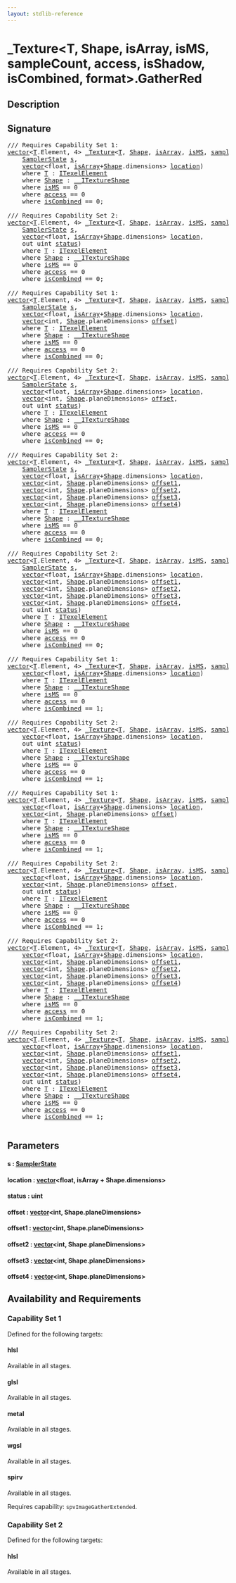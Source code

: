 ```yaml
---
layout: stdlib-reference
---
```


# \_Texture\<T, Shape, isArray, isMS, sampleCount, access, isShadow, isCombined, format\>\.GatherRed

## Description





## Signature 

<pre>
/// Requires Capability Set 1:
<a href="../types/vector/index.html" class="code_type">vector</a>&lt;<a href="../types/0texture-01/index.html#typeparam-T" class="code_type">T</a>.Element, 4&gt; <a href="../types/0texture-01/index.html" class="code_type">_Texture</a>&lt;<a href="../types/0texture-01/index.html#typeparam-T" class="code_type">T</a>, <a href="../types/0texture-01/index.html#typeparam-Shape" class="code_type">Shape</a>, <a href="../types/0texture-01/index.html#decl-isArray" class="code_var">isArray</a>, <a href="../types/0texture-01/index.html#decl-isMS" class="code_var">isMS</a>, <a href="../types/0texture-01/index.html#decl-sampleCount" class="code_var">sampleCount</a>, <a href="../types/0texture-01/index.html#decl-access" class="code_var">access</a>, <a href="../types/0texture-01/index.html#decl-isShadow" class="code_var">isShadow</a>, <a href="../types/0texture-01/index.html#decl-isCombined" class="code_var">isCombined</a>, <a href="../types/0texture-01/index.html#decl-format" class="code_var">format</a>&gt;.<a href="gatherred-06.html">GatherRed</a>(
    <a href="../types/samplerstate-07/index.html" class="code_type">SamplerState</a> <a href="gatherred-06.html#decl-s" class="code_param">s</a>,
    <a href="../types/vector/index.html" class="code_type">vector</a>&lt;<span class="code_keyword">float</span>, <a href="../types/0texture-01/index.html#decl-isArray" class="code_var">isArray</a>+<a href="../types/0texture-01/index.html#typeparam-Shape" class="code_type">Shape</a>.dimensions&gt; <a href="gatherred-06.html#decl-location" class="code_param">location</a>)
    <span class='code_keyword'>where</span> <a href="../types/0texture-01/index.html#typeparam-T" class="code_type">T</a> : <a href="../interfaces/itexelelement-016/index.html" class="code_type">ITexelElement</a>
    <span class='code_keyword'>where</span> <a href="../types/0texture-01/index.html#typeparam-Shape" class="code_type">Shape</a> : <a href="../interfaces/0_itextureshape-023a/index.html" class="code_type">__ITextureShape</a>
    <span class='code_keyword'>where</span> <a href="../types/0texture-01/index.html#decl-isMS" class="code_var">isMS</a> == 0
    <span class='code_keyword'>where</span> <a href="../types/0texture-01/index.html#decl-access" class="code_var">access</a> == 0
    <span class='code_keyword'>where</span> <a href="../types/0texture-01/index.html#decl-isCombined" class="code_var">isCombined</a> == 0;

/// Requires Capability Set 2:
<a href="../types/vector/index.html" class="code_type">vector</a>&lt;<a href="../types/0texture-01/index.html#typeparam-T" class="code_type">T</a>.Element, 4&gt; <a href="../types/0texture-01/index.html" class="code_type">_Texture</a>&lt;<a href="../types/0texture-01/index.html#typeparam-T" class="code_type">T</a>, <a href="../types/0texture-01/index.html#typeparam-Shape" class="code_type">Shape</a>, <a href="../types/0texture-01/index.html#decl-isArray" class="code_var">isArray</a>, <a href="../types/0texture-01/index.html#decl-isMS" class="code_var">isMS</a>, <a href="../types/0texture-01/index.html#decl-sampleCount" class="code_var">sampleCount</a>, <a href="../types/0texture-01/index.html#decl-access" class="code_var">access</a>, <a href="../types/0texture-01/index.html#decl-isShadow" class="code_var">isShadow</a>, <a href="../types/0texture-01/index.html#decl-isCombined" class="code_var">isCombined</a>, <a href="../types/0texture-01/index.html#decl-format" class="code_var">format</a>&gt;.<a href="gatherred-06.html">GatherRed</a>(
    <a href="../types/samplerstate-07/index.html" class="code_type">SamplerState</a> <a href="gatherred-06.html#decl-s" class="code_param">s</a>,
    <a href="../types/vector/index.html" class="code_type">vector</a>&lt;<span class="code_keyword">float</span>, <a href="../types/0texture-01/index.html#decl-isArray" class="code_var">isArray</a>+<a href="../types/0texture-01/index.html#typeparam-Shape" class="code_type">Shape</a>.dimensions&gt; <a href="gatherred-06.html#decl-location" class="code_param">location</a>,
    <span class="code_keyword">out</span> <span class="code_keyword">uint</span> <a href="gatherred-06.html#decl-status" class="code_param">status</a>)
    <span class='code_keyword'>where</span> <a href="../types/0texture-01/index.html#typeparam-T" class="code_type">T</a> : <a href="../interfaces/itexelelement-016/index.html" class="code_type">ITexelElement</a>
    <span class='code_keyword'>where</span> <a href="../types/0texture-01/index.html#typeparam-Shape" class="code_type">Shape</a> : <a href="../interfaces/0_itextureshape-023a/index.html" class="code_type">__ITextureShape</a>
    <span class='code_keyword'>where</span> <a href="../types/0texture-01/index.html#decl-isMS" class="code_var">isMS</a> == 0
    <span class='code_keyword'>where</span> <a href="../types/0texture-01/index.html#decl-access" class="code_var">access</a> == 0
    <span class='code_keyword'>where</span> <a href="../types/0texture-01/index.html#decl-isCombined" class="code_var">isCombined</a> == 0;

/// Requires Capability Set 1:
<a href="../types/vector/index.html" class="code_type">vector</a>&lt;<a href="../types/0texture-01/index.html#typeparam-T" class="code_type">T</a>.Element, 4&gt; <a href="../types/0texture-01/index.html" class="code_type">_Texture</a>&lt;<a href="../types/0texture-01/index.html#typeparam-T" class="code_type">T</a>, <a href="../types/0texture-01/index.html#typeparam-Shape" class="code_type">Shape</a>, <a href="../types/0texture-01/index.html#decl-isArray" class="code_var">isArray</a>, <a href="../types/0texture-01/index.html#decl-isMS" class="code_var">isMS</a>, <a href="../types/0texture-01/index.html#decl-sampleCount" class="code_var">sampleCount</a>, <a href="../types/0texture-01/index.html#decl-access" class="code_var">access</a>, <a href="../types/0texture-01/index.html#decl-isShadow" class="code_var">isShadow</a>, <a href="../types/0texture-01/index.html#decl-isCombined" class="code_var">isCombined</a>, <a href="../types/0texture-01/index.html#decl-format" class="code_var">format</a>&gt;.<a href="gatherred-06.html">GatherRed</a>(
    <a href="../types/samplerstate-07/index.html" class="code_type">SamplerState</a> <a href="gatherred-06.html#decl-s" class="code_param">s</a>,
    <a href="../types/vector/index.html" class="code_type">vector</a>&lt;<span class="code_keyword">float</span>, <a href="../types/0texture-01/index.html#decl-isArray" class="code_var">isArray</a>+<a href="../types/0texture-01/index.html#typeparam-Shape" class="code_type">Shape</a>.dimensions&gt; <a href="gatherred-06.html#decl-location" class="code_param">location</a>,
    <a href="../types/vector/index.html" class="code_type">vector</a>&lt;<span class="code_keyword">int</span>, <a href="../types/0texture-01/index.html#typeparam-Shape" class="code_type">Shape</a>.planeDimensions&gt; <a href="gatherred-06.html#decl-offset" class="code_param">offset</a>)
    <span class='code_keyword'>where</span> <a href="../types/0texture-01/index.html#typeparam-T" class="code_type">T</a> : <a href="../interfaces/itexelelement-016/index.html" class="code_type">ITexelElement</a>
    <span class='code_keyword'>where</span> <a href="../types/0texture-01/index.html#typeparam-Shape" class="code_type">Shape</a> : <a href="../interfaces/0_itextureshape-023a/index.html" class="code_type">__ITextureShape</a>
    <span class='code_keyword'>where</span> <a href="../types/0texture-01/index.html#decl-isMS" class="code_var">isMS</a> == 0
    <span class='code_keyword'>where</span> <a href="../types/0texture-01/index.html#decl-access" class="code_var">access</a> == 0
    <span class='code_keyword'>where</span> <a href="../types/0texture-01/index.html#decl-isCombined" class="code_var">isCombined</a> == 0;

/// Requires Capability Set 2:
<a href="../types/vector/index.html" class="code_type">vector</a>&lt;<a href="../types/0texture-01/index.html#typeparam-T" class="code_type">T</a>.Element, 4&gt; <a href="../types/0texture-01/index.html" class="code_type">_Texture</a>&lt;<a href="../types/0texture-01/index.html#typeparam-T" class="code_type">T</a>, <a href="../types/0texture-01/index.html#typeparam-Shape" class="code_type">Shape</a>, <a href="../types/0texture-01/index.html#decl-isArray" class="code_var">isArray</a>, <a href="../types/0texture-01/index.html#decl-isMS" class="code_var">isMS</a>, <a href="../types/0texture-01/index.html#decl-sampleCount" class="code_var">sampleCount</a>, <a href="../types/0texture-01/index.html#decl-access" class="code_var">access</a>, <a href="../types/0texture-01/index.html#decl-isShadow" class="code_var">isShadow</a>, <a href="../types/0texture-01/index.html#decl-isCombined" class="code_var">isCombined</a>, <a href="../types/0texture-01/index.html#decl-format" class="code_var">format</a>&gt;.<a href="gatherred-06.html">GatherRed</a>(
    <a href="../types/samplerstate-07/index.html" class="code_type">SamplerState</a> <a href="gatherred-06.html#decl-s" class="code_param">s</a>,
    <a href="../types/vector/index.html" class="code_type">vector</a>&lt;<span class="code_keyword">float</span>, <a href="../types/0texture-01/index.html#decl-isArray" class="code_var">isArray</a>+<a href="../types/0texture-01/index.html#typeparam-Shape" class="code_type">Shape</a>.dimensions&gt; <a href="gatherred-06.html#decl-location" class="code_param">location</a>,
    <a href="../types/vector/index.html" class="code_type">vector</a>&lt;<span class="code_keyword">int</span>, <a href="../types/0texture-01/index.html#typeparam-Shape" class="code_type">Shape</a>.planeDimensions&gt; <a href="gatherred-06.html#decl-offset" class="code_param">offset</a>,
    <span class="code_keyword">out</span> <span class="code_keyword">uint</span> <a href="gatherred-06.html#decl-status" class="code_param">status</a>)
    <span class='code_keyword'>where</span> <a href="../types/0texture-01/index.html#typeparam-T" class="code_type">T</a> : <a href="../interfaces/itexelelement-016/index.html" class="code_type">ITexelElement</a>
    <span class='code_keyword'>where</span> <a href="../types/0texture-01/index.html#typeparam-Shape" class="code_type">Shape</a> : <a href="../interfaces/0_itextureshape-023a/index.html" class="code_type">__ITextureShape</a>
    <span class='code_keyword'>where</span> <a href="../types/0texture-01/index.html#decl-isMS" class="code_var">isMS</a> == 0
    <span class='code_keyword'>where</span> <a href="../types/0texture-01/index.html#decl-access" class="code_var">access</a> == 0
    <span class='code_keyword'>where</span> <a href="../types/0texture-01/index.html#decl-isCombined" class="code_var">isCombined</a> == 0;

/// Requires Capability Set 2:
<a href="../types/vector/index.html" class="code_type">vector</a>&lt;<a href="../types/0texture-01/index.html#typeparam-T" class="code_type">T</a>.Element, 4&gt; <a href="../types/0texture-01/index.html" class="code_type">_Texture</a>&lt;<a href="../types/0texture-01/index.html#typeparam-T" class="code_type">T</a>, <a href="../types/0texture-01/index.html#typeparam-Shape" class="code_type">Shape</a>, <a href="../types/0texture-01/index.html#decl-isArray" class="code_var">isArray</a>, <a href="../types/0texture-01/index.html#decl-isMS" class="code_var">isMS</a>, <a href="../types/0texture-01/index.html#decl-sampleCount" class="code_var">sampleCount</a>, <a href="../types/0texture-01/index.html#decl-access" class="code_var">access</a>, <a href="../types/0texture-01/index.html#decl-isShadow" class="code_var">isShadow</a>, <a href="../types/0texture-01/index.html#decl-isCombined" class="code_var">isCombined</a>, <a href="../types/0texture-01/index.html#decl-format" class="code_var">format</a>&gt;.<a href="gatherred-06.html">GatherRed</a>(
    <a href="../types/samplerstate-07/index.html" class="code_type">SamplerState</a> <a href="gatherred-06.html#decl-s" class="code_param">s</a>,
    <a href="../types/vector/index.html" class="code_type">vector</a>&lt;<span class="code_keyword">float</span>, <a href="../types/0texture-01/index.html#decl-isArray" class="code_var">isArray</a>+<a href="../types/0texture-01/index.html#typeparam-Shape" class="code_type">Shape</a>.dimensions&gt; <a href="gatherred-06.html#decl-location" class="code_param">location</a>,
    <a href="../types/vector/index.html" class="code_type">vector</a>&lt;<span class="code_keyword">int</span>, <a href="../types/0texture-01/index.html#typeparam-Shape" class="code_type">Shape</a>.planeDimensions&gt; <a href="gatherred-06.html#decl-offset1" class="code_param">offset1</a>,
    <a href="../types/vector/index.html" class="code_type">vector</a>&lt;<span class="code_keyword">int</span>, <a href="../types/0texture-01/index.html#typeparam-Shape" class="code_type">Shape</a>.planeDimensions&gt; <a href="gatherred-06.html#decl-offset2" class="code_param">offset2</a>,
    <a href="../types/vector/index.html" class="code_type">vector</a>&lt;<span class="code_keyword">int</span>, <a href="../types/0texture-01/index.html#typeparam-Shape" class="code_type">Shape</a>.planeDimensions&gt; <a href="gatherred-06.html#decl-offset3" class="code_param">offset3</a>,
    <a href="../types/vector/index.html" class="code_type">vector</a>&lt;<span class="code_keyword">int</span>, <a href="../types/0texture-01/index.html#typeparam-Shape" class="code_type">Shape</a>.planeDimensions&gt; <a href="gatherred-06.html#decl-offset4" class="code_param">offset4</a>)
    <span class='code_keyword'>where</span> <a href="../types/0texture-01/index.html#typeparam-T" class="code_type">T</a> : <a href="../interfaces/itexelelement-016/index.html" class="code_type">ITexelElement</a>
    <span class='code_keyword'>where</span> <a href="../types/0texture-01/index.html#typeparam-Shape" class="code_type">Shape</a> : <a href="../interfaces/0_itextureshape-023a/index.html" class="code_type">__ITextureShape</a>
    <span class='code_keyword'>where</span> <a href="../types/0texture-01/index.html#decl-isMS" class="code_var">isMS</a> == 0
    <span class='code_keyword'>where</span> <a href="../types/0texture-01/index.html#decl-access" class="code_var">access</a> == 0
    <span class='code_keyword'>where</span> <a href="../types/0texture-01/index.html#decl-isCombined" class="code_var">isCombined</a> == 0;

/// Requires Capability Set 2:
<a href="../types/vector/index.html" class="code_type">vector</a>&lt;<a href="../types/0texture-01/index.html#typeparam-T" class="code_type">T</a>.Element, 4&gt; <a href="../types/0texture-01/index.html" class="code_type">_Texture</a>&lt;<a href="../types/0texture-01/index.html#typeparam-T" class="code_type">T</a>, <a href="../types/0texture-01/index.html#typeparam-Shape" class="code_type">Shape</a>, <a href="../types/0texture-01/index.html#decl-isArray" class="code_var">isArray</a>, <a href="../types/0texture-01/index.html#decl-isMS" class="code_var">isMS</a>, <a href="../types/0texture-01/index.html#decl-sampleCount" class="code_var">sampleCount</a>, <a href="../types/0texture-01/index.html#decl-access" class="code_var">access</a>, <a href="../types/0texture-01/index.html#decl-isShadow" class="code_var">isShadow</a>, <a href="../types/0texture-01/index.html#decl-isCombined" class="code_var">isCombined</a>, <a href="../types/0texture-01/index.html#decl-format" class="code_var">format</a>&gt;.<a href="gatherred-06.html">GatherRed</a>(
    <a href="../types/samplerstate-07/index.html" class="code_type">SamplerState</a> <a href="gatherred-06.html#decl-s" class="code_param">s</a>,
    <a href="../types/vector/index.html" class="code_type">vector</a>&lt;<span class="code_keyword">float</span>, <a href="../types/0texture-01/index.html#decl-isArray" class="code_var">isArray</a>+<a href="../types/0texture-01/index.html#typeparam-Shape" class="code_type">Shape</a>.dimensions&gt; <a href="gatherred-06.html#decl-location" class="code_param">location</a>,
    <a href="../types/vector/index.html" class="code_type">vector</a>&lt;<span class="code_keyword">int</span>, <a href="../types/0texture-01/index.html#typeparam-Shape" class="code_type">Shape</a>.planeDimensions&gt; <a href="gatherred-06.html#decl-offset1" class="code_param">offset1</a>,
    <a href="../types/vector/index.html" class="code_type">vector</a>&lt;<span class="code_keyword">int</span>, <a href="../types/0texture-01/index.html#typeparam-Shape" class="code_type">Shape</a>.planeDimensions&gt; <a href="gatherred-06.html#decl-offset2" class="code_param">offset2</a>,
    <a href="../types/vector/index.html" class="code_type">vector</a>&lt;<span class="code_keyword">int</span>, <a href="../types/0texture-01/index.html#typeparam-Shape" class="code_type">Shape</a>.planeDimensions&gt; <a href="gatherred-06.html#decl-offset3" class="code_param">offset3</a>,
    <a href="../types/vector/index.html" class="code_type">vector</a>&lt;<span class="code_keyword">int</span>, <a href="../types/0texture-01/index.html#typeparam-Shape" class="code_type">Shape</a>.planeDimensions&gt; <a href="gatherred-06.html#decl-offset4" class="code_param">offset4</a>,
    <span class="code_keyword">out</span> <span class="code_keyword">uint</span> <a href="gatherred-06.html#decl-status" class="code_param">status</a>)
    <span class='code_keyword'>where</span> <a href="../types/0texture-01/index.html#typeparam-T" class="code_type">T</a> : <a href="../interfaces/itexelelement-016/index.html" class="code_type">ITexelElement</a>
    <span class='code_keyword'>where</span> <a href="../types/0texture-01/index.html#typeparam-Shape" class="code_type">Shape</a> : <a href="../interfaces/0_itextureshape-023a/index.html" class="code_type">__ITextureShape</a>
    <span class='code_keyword'>where</span> <a href="../types/0texture-01/index.html#decl-isMS" class="code_var">isMS</a> == 0
    <span class='code_keyword'>where</span> <a href="../types/0texture-01/index.html#decl-access" class="code_var">access</a> == 0
    <span class='code_keyword'>where</span> <a href="../types/0texture-01/index.html#decl-isCombined" class="code_var">isCombined</a> == 0;

/// Requires Capability Set 1:
<a href="../types/vector/index.html" class="code_type">vector</a>&lt;<a href="../types/0texture-01/index.html#typeparam-T" class="code_type">T</a>.Element, 4&gt; <a href="../types/0texture-01/index.html" class="code_type">_Texture</a>&lt;<a href="../types/0texture-01/index.html#typeparam-T" class="code_type">T</a>, <a href="../types/0texture-01/index.html#typeparam-Shape" class="code_type">Shape</a>, <a href="../types/0texture-01/index.html#decl-isArray" class="code_var">isArray</a>, <a href="../types/0texture-01/index.html#decl-isMS" class="code_var">isMS</a>, <a href="../types/0texture-01/index.html#decl-sampleCount" class="code_var">sampleCount</a>, <a href="../types/0texture-01/index.html#decl-access" class="code_var">access</a>, <a href="../types/0texture-01/index.html#decl-isShadow" class="code_var">isShadow</a>, <a href="../types/0texture-01/index.html#decl-isCombined" class="code_var">isCombined</a>, <a href="../types/0texture-01/index.html#decl-format" class="code_var">format</a>&gt;.<a href="gatherred-06.html">GatherRed</a>(
    <a href="../types/vector/index.html" class="code_type">vector</a>&lt;<span class="code_keyword">float</span>, <a href="../types/0texture-01/index.html#decl-isArray" class="code_var">isArray</a>+<a href="../types/0texture-01/index.html#typeparam-Shape" class="code_type">Shape</a>.dimensions&gt; <a href="gatherred-06.html#decl-location" class="code_param">location</a>)
    <span class='code_keyword'>where</span> <a href="../types/0texture-01/index.html#typeparam-T" class="code_type">T</a> : <a href="../interfaces/itexelelement-016/index.html" class="code_type">ITexelElement</a>
    <span class='code_keyword'>where</span> <a href="../types/0texture-01/index.html#typeparam-Shape" class="code_type">Shape</a> : <a href="../interfaces/0_itextureshape-023a/index.html" class="code_type">__ITextureShape</a>
    <span class='code_keyword'>where</span> <a href="../types/0texture-01/index.html#decl-isMS" class="code_var">isMS</a> == 0
    <span class='code_keyword'>where</span> <a href="../types/0texture-01/index.html#decl-access" class="code_var">access</a> == 0
    <span class='code_keyword'>where</span> <a href="../types/0texture-01/index.html#decl-isCombined" class="code_var">isCombined</a> == 1;

/// Requires Capability Set 2:
<a href="../types/vector/index.html" class="code_type">vector</a>&lt;<a href="../types/0texture-01/index.html#typeparam-T" class="code_type">T</a>.Element, 4&gt; <a href="../types/0texture-01/index.html" class="code_type">_Texture</a>&lt;<a href="../types/0texture-01/index.html#typeparam-T" class="code_type">T</a>, <a href="../types/0texture-01/index.html#typeparam-Shape" class="code_type">Shape</a>, <a href="../types/0texture-01/index.html#decl-isArray" class="code_var">isArray</a>, <a href="../types/0texture-01/index.html#decl-isMS" class="code_var">isMS</a>, <a href="../types/0texture-01/index.html#decl-sampleCount" class="code_var">sampleCount</a>, <a href="../types/0texture-01/index.html#decl-access" class="code_var">access</a>, <a href="../types/0texture-01/index.html#decl-isShadow" class="code_var">isShadow</a>, <a href="../types/0texture-01/index.html#decl-isCombined" class="code_var">isCombined</a>, <a href="../types/0texture-01/index.html#decl-format" class="code_var">format</a>&gt;.<a href="gatherred-06.html">GatherRed</a>(
    <a href="../types/vector/index.html" class="code_type">vector</a>&lt;<span class="code_keyword">float</span>, <a href="../types/0texture-01/index.html#decl-isArray" class="code_var">isArray</a>+<a href="../types/0texture-01/index.html#typeparam-Shape" class="code_type">Shape</a>.dimensions&gt; <a href="gatherred-06.html#decl-location" class="code_param">location</a>,
    <span class="code_keyword">out</span> <span class="code_keyword">uint</span> <a href="gatherred-06.html#decl-status" class="code_param">status</a>)
    <span class='code_keyword'>where</span> <a href="../types/0texture-01/index.html#typeparam-T" class="code_type">T</a> : <a href="../interfaces/itexelelement-016/index.html" class="code_type">ITexelElement</a>
    <span class='code_keyword'>where</span> <a href="../types/0texture-01/index.html#typeparam-Shape" class="code_type">Shape</a> : <a href="../interfaces/0_itextureshape-023a/index.html" class="code_type">__ITextureShape</a>
    <span class='code_keyword'>where</span> <a href="../types/0texture-01/index.html#decl-isMS" class="code_var">isMS</a> == 0
    <span class='code_keyword'>where</span> <a href="../types/0texture-01/index.html#decl-access" class="code_var">access</a> == 0
    <span class='code_keyword'>where</span> <a href="../types/0texture-01/index.html#decl-isCombined" class="code_var">isCombined</a> == 1;

/// Requires Capability Set 1:
<a href="../types/vector/index.html" class="code_type">vector</a>&lt;<a href="../types/0texture-01/index.html#typeparam-T" class="code_type">T</a>.Element, 4&gt; <a href="../types/0texture-01/index.html" class="code_type">_Texture</a>&lt;<a href="../types/0texture-01/index.html#typeparam-T" class="code_type">T</a>, <a href="../types/0texture-01/index.html#typeparam-Shape" class="code_type">Shape</a>, <a href="../types/0texture-01/index.html#decl-isArray" class="code_var">isArray</a>, <a href="../types/0texture-01/index.html#decl-isMS" class="code_var">isMS</a>, <a href="../types/0texture-01/index.html#decl-sampleCount" class="code_var">sampleCount</a>, <a href="../types/0texture-01/index.html#decl-access" class="code_var">access</a>, <a href="../types/0texture-01/index.html#decl-isShadow" class="code_var">isShadow</a>, <a href="../types/0texture-01/index.html#decl-isCombined" class="code_var">isCombined</a>, <a href="../types/0texture-01/index.html#decl-format" class="code_var">format</a>&gt;.<a href="gatherred-06.html">GatherRed</a>(
    <a href="../types/vector/index.html" class="code_type">vector</a>&lt;<span class="code_keyword">float</span>, <a href="../types/0texture-01/index.html#decl-isArray" class="code_var">isArray</a>+<a href="../types/0texture-01/index.html#typeparam-Shape" class="code_type">Shape</a>.dimensions&gt; <a href="gatherred-06.html#decl-location" class="code_param">location</a>,
    <a href="../types/vector/index.html" class="code_type">vector</a>&lt;<span class="code_keyword">int</span>, <a href="../types/0texture-01/index.html#typeparam-Shape" class="code_type">Shape</a>.planeDimensions&gt; <a href="gatherred-06.html#decl-offset" class="code_param">offset</a>)
    <span class='code_keyword'>where</span> <a href="../types/0texture-01/index.html#typeparam-T" class="code_type">T</a> : <a href="../interfaces/itexelelement-016/index.html" class="code_type">ITexelElement</a>
    <span class='code_keyword'>where</span> <a href="../types/0texture-01/index.html#typeparam-Shape" class="code_type">Shape</a> : <a href="../interfaces/0_itextureshape-023a/index.html" class="code_type">__ITextureShape</a>
    <span class='code_keyword'>where</span> <a href="../types/0texture-01/index.html#decl-isMS" class="code_var">isMS</a> == 0
    <span class='code_keyword'>where</span> <a href="../types/0texture-01/index.html#decl-access" class="code_var">access</a> == 0
    <span class='code_keyword'>where</span> <a href="../types/0texture-01/index.html#decl-isCombined" class="code_var">isCombined</a> == 1;

/// Requires Capability Set 2:
<a href="../types/vector/index.html" class="code_type">vector</a>&lt;<a href="../types/0texture-01/index.html#typeparam-T" class="code_type">T</a>.Element, 4&gt; <a href="../types/0texture-01/index.html" class="code_type">_Texture</a>&lt;<a href="../types/0texture-01/index.html#typeparam-T" class="code_type">T</a>, <a href="../types/0texture-01/index.html#typeparam-Shape" class="code_type">Shape</a>, <a href="../types/0texture-01/index.html#decl-isArray" class="code_var">isArray</a>, <a href="../types/0texture-01/index.html#decl-isMS" class="code_var">isMS</a>, <a href="../types/0texture-01/index.html#decl-sampleCount" class="code_var">sampleCount</a>, <a href="../types/0texture-01/index.html#decl-access" class="code_var">access</a>, <a href="../types/0texture-01/index.html#decl-isShadow" class="code_var">isShadow</a>, <a href="../types/0texture-01/index.html#decl-isCombined" class="code_var">isCombined</a>, <a href="../types/0texture-01/index.html#decl-format" class="code_var">format</a>&gt;.<a href="gatherred-06.html">GatherRed</a>(
    <a href="../types/vector/index.html" class="code_type">vector</a>&lt;<span class="code_keyword">float</span>, <a href="../types/0texture-01/index.html#decl-isArray" class="code_var">isArray</a>+<a href="../types/0texture-01/index.html#typeparam-Shape" class="code_type">Shape</a>.dimensions&gt; <a href="gatherred-06.html#decl-location" class="code_param">location</a>,
    <a href="../types/vector/index.html" class="code_type">vector</a>&lt;<span class="code_keyword">int</span>, <a href="../types/0texture-01/index.html#typeparam-Shape" class="code_type">Shape</a>.planeDimensions&gt; <a href="gatherred-06.html#decl-offset" class="code_param">offset</a>,
    <span class="code_keyword">out</span> <span class="code_keyword">uint</span> <a href="gatherred-06.html#decl-status" class="code_param">status</a>)
    <span class='code_keyword'>where</span> <a href="../types/0texture-01/index.html#typeparam-T" class="code_type">T</a> : <a href="../interfaces/itexelelement-016/index.html" class="code_type">ITexelElement</a>
    <span class='code_keyword'>where</span> <a href="../types/0texture-01/index.html#typeparam-Shape" class="code_type">Shape</a> : <a href="../interfaces/0_itextureshape-023a/index.html" class="code_type">__ITextureShape</a>
    <span class='code_keyword'>where</span> <a href="../types/0texture-01/index.html#decl-isMS" class="code_var">isMS</a> == 0
    <span class='code_keyword'>where</span> <a href="../types/0texture-01/index.html#decl-access" class="code_var">access</a> == 0
    <span class='code_keyword'>where</span> <a href="../types/0texture-01/index.html#decl-isCombined" class="code_var">isCombined</a> == 1;

/// Requires Capability Set 2:
<a href="../types/vector/index.html" class="code_type">vector</a>&lt;<a href="../types/0texture-01/index.html#typeparam-T" class="code_type">T</a>.Element, 4&gt; <a href="../types/0texture-01/index.html" class="code_type">_Texture</a>&lt;<a href="../types/0texture-01/index.html#typeparam-T" class="code_type">T</a>, <a href="../types/0texture-01/index.html#typeparam-Shape" class="code_type">Shape</a>, <a href="../types/0texture-01/index.html#decl-isArray" class="code_var">isArray</a>, <a href="../types/0texture-01/index.html#decl-isMS" class="code_var">isMS</a>, <a href="../types/0texture-01/index.html#decl-sampleCount" class="code_var">sampleCount</a>, <a href="../types/0texture-01/index.html#decl-access" class="code_var">access</a>, <a href="../types/0texture-01/index.html#decl-isShadow" class="code_var">isShadow</a>, <a href="../types/0texture-01/index.html#decl-isCombined" class="code_var">isCombined</a>, <a href="../types/0texture-01/index.html#decl-format" class="code_var">format</a>&gt;.<a href="gatherred-06.html">GatherRed</a>(
    <a href="../types/vector/index.html" class="code_type">vector</a>&lt;<span class="code_keyword">float</span>, <a href="../types/0texture-01/index.html#decl-isArray" class="code_var">isArray</a>+<a href="../types/0texture-01/index.html#typeparam-Shape" class="code_type">Shape</a>.dimensions&gt; <a href="gatherred-06.html#decl-location" class="code_param">location</a>,
    <a href="../types/vector/index.html" class="code_type">vector</a>&lt;<span class="code_keyword">int</span>, <a href="../types/0texture-01/index.html#typeparam-Shape" class="code_type">Shape</a>.planeDimensions&gt; <a href="gatherred-06.html#decl-offset1" class="code_param">offset1</a>,
    <a href="../types/vector/index.html" class="code_type">vector</a>&lt;<span class="code_keyword">int</span>, <a href="../types/0texture-01/index.html#typeparam-Shape" class="code_type">Shape</a>.planeDimensions&gt; <a href="gatherred-06.html#decl-offset2" class="code_param">offset2</a>,
    <a href="../types/vector/index.html" class="code_type">vector</a>&lt;<span class="code_keyword">int</span>, <a href="../types/0texture-01/index.html#typeparam-Shape" class="code_type">Shape</a>.planeDimensions&gt; <a href="gatherred-06.html#decl-offset3" class="code_param">offset3</a>,
    <a href="../types/vector/index.html" class="code_type">vector</a>&lt;<span class="code_keyword">int</span>, <a href="../types/0texture-01/index.html#typeparam-Shape" class="code_type">Shape</a>.planeDimensions&gt; <a href="gatherred-06.html#decl-offset4" class="code_param">offset4</a>)
    <span class='code_keyword'>where</span> <a href="../types/0texture-01/index.html#typeparam-T" class="code_type">T</a> : <a href="../interfaces/itexelelement-016/index.html" class="code_type">ITexelElement</a>
    <span class='code_keyword'>where</span> <a href="../types/0texture-01/index.html#typeparam-Shape" class="code_type">Shape</a> : <a href="../interfaces/0_itextureshape-023a/index.html" class="code_type">__ITextureShape</a>
    <span class='code_keyword'>where</span> <a href="../types/0texture-01/index.html#decl-isMS" class="code_var">isMS</a> == 0
    <span class='code_keyword'>where</span> <a href="../types/0texture-01/index.html#decl-access" class="code_var">access</a> == 0
    <span class='code_keyword'>where</span> <a href="../types/0texture-01/index.html#decl-isCombined" class="code_var">isCombined</a> == 1;

/// Requires Capability Set 2:
<a href="../types/vector/index.html" class="code_type">vector</a>&lt;<a href="../types/0texture-01/index.html#typeparam-T" class="code_type">T</a>.Element, 4&gt; <a href="../types/0texture-01/index.html" class="code_type">_Texture</a>&lt;<a href="../types/0texture-01/index.html#typeparam-T" class="code_type">T</a>, <a href="../types/0texture-01/index.html#typeparam-Shape" class="code_type">Shape</a>, <a href="../types/0texture-01/index.html#decl-isArray" class="code_var">isArray</a>, <a href="../types/0texture-01/index.html#decl-isMS" class="code_var">isMS</a>, <a href="../types/0texture-01/index.html#decl-sampleCount" class="code_var">sampleCount</a>, <a href="../types/0texture-01/index.html#decl-access" class="code_var">access</a>, <a href="../types/0texture-01/index.html#decl-isShadow" class="code_var">isShadow</a>, <a href="../types/0texture-01/index.html#decl-isCombined" class="code_var">isCombined</a>, <a href="../types/0texture-01/index.html#decl-format" class="code_var">format</a>&gt;.<a href="gatherred-06.html">GatherRed</a>(
    <a href="../types/vector/index.html" class="code_type">vector</a>&lt;<span class="code_keyword">float</span>, <a href="../types/0texture-01/index.html#decl-isArray" class="code_var">isArray</a>+<a href="../types/0texture-01/index.html#typeparam-Shape" class="code_type">Shape</a>.dimensions&gt; <a href="gatherred-06.html#decl-location" class="code_param">location</a>,
    <a href="../types/vector/index.html" class="code_type">vector</a>&lt;<span class="code_keyword">int</span>, <a href="../types/0texture-01/index.html#typeparam-Shape" class="code_type">Shape</a>.planeDimensions&gt; <a href="gatherred-06.html#decl-offset1" class="code_param">offset1</a>,
    <a href="../types/vector/index.html" class="code_type">vector</a>&lt;<span class="code_keyword">int</span>, <a href="../types/0texture-01/index.html#typeparam-Shape" class="code_type">Shape</a>.planeDimensions&gt; <a href="gatherred-06.html#decl-offset2" class="code_param">offset2</a>,
    <a href="../types/vector/index.html" class="code_type">vector</a>&lt;<span class="code_keyword">int</span>, <a href="../types/0texture-01/index.html#typeparam-Shape" class="code_type">Shape</a>.planeDimensions&gt; <a href="gatherred-06.html#decl-offset3" class="code_param">offset3</a>,
    <a href="../types/vector/index.html" class="code_type">vector</a>&lt;<span class="code_keyword">int</span>, <a href="../types/0texture-01/index.html#typeparam-Shape" class="code_type">Shape</a>.planeDimensions&gt; <a href="gatherred-06.html#decl-offset4" class="code_param">offset4</a>,
    <span class="code_keyword">out</span> <span class="code_keyword">uint</span> <a href="gatherred-06.html#decl-status" class="code_param">status</a>)
    <span class='code_keyword'>where</span> <a href="../types/0texture-01/index.html#typeparam-T" class="code_type">T</a> : <a href="../interfaces/itexelelement-016/index.html" class="code_type">ITexelElement</a>
    <span class='code_keyword'>where</span> <a href="../types/0texture-01/index.html#typeparam-Shape" class="code_type">Shape</a> : <a href="../interfaces/0_itextureshape-023a/index.html" class="code_type">__ITextureShape</a>
    <span class='code_keyword'>where</span> <a href="../types/0texture-01/index.html#decl-isMS" class="code_var">isMS</a> == 0
    <span class='code_keyword'>where</span> <a href="../types/0texture-01/index.html#decl-access" class="code_var">access</a> == 0
    <span class='code_keyword'>where</span> <a href="../types/0texture-01/index.html#decl-isCombined" class="code_var">isCombined</a> == 1;

</pre>

## Parameters

####  <a id="decl-s"></a>s  : [SamplerState](../types/samplerstate-07/index.html)
####  <a id="decl-location"></a>location  : [vector](../types/vector/index.html)\<float, isArray + Shape\.dimensions\>
####  <a id="decl-status"></a>status  : uint
####  <a id="decl-offset"></a>offset  : [vector](../types/vector/index.html)\<int, Shape\.planeDimensions\>
####  <a id="decl-offset1"></a>offset1  : [vector](../types/vector/index.html)\<int, Shape\.planeDimensions\>
####  <a id="decl-offset2"></a>offset2  : [vector](../types/vector/index.html)\<int, Shape\.planeDimensions\>
####  <a id="decl-offset3"></a>offset3  : [vector](../types/vector/index.html)\<int, Shape\.planeDimensions\>
####  <a id="decl-offset4"></a>offset4  : [vector](../types/vector/index.html)\<int, Shape\.planeDimensions\>

## Availability and Requirements

### Capability Set 1

Defined for the following targets:

#### hlsl
Available in all stages.

#### glsl
Available in all stages.

#### metal
Available in all stages.

#### wgsl
Available in all stages.

#### spirv
Available in all stages.

Requires capability: `spvImageGatherExtended`.

### Capability Set 2

Defined for the following targets:

#### hlsl
Available in all stages.



